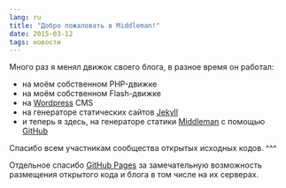 ```yaml
---
lang: ru
title: "Добро пожаловать в Middleman!"
date: 2015-03-12
tags: новости
---
```


[GitHub]: https://github.com/nizovtsevnv/nizovtsevnv.github.io
[GitHub Pages]: https://pages.github.com/
[Jekyll]: https://jekyllrb.com
[Middleman]: https://middlemanapp.com/
[Wordpress]: https://wordpress.org/

Много раз я менял движок своего блога, в разное время он работал:

- на моём собственном PHP-движке
- на моём собственном Flash-движке
- на [Wordpress] CMS
- на генераторе статических сайтов [Jekyll]
- и теперь я здесь, на генераторе статики [Middleman] с помощью [GitHub]

Спасибо всем участникам сообщества открытых исходных кодов.
^^^

Отдельное спасибо [GitHub Pages] за замечательную возможность
размещения открытого кода и блога в том числе на их серверах.
